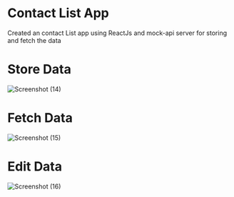 #  Contact List App 
Created an contact List app using ReactJs and mock-api server for storing and fetch the data 

# Store Data
![Screenshot (14)](https://github.com/DaneshwarKumar/Contact-List/assets/120198268/ff6dcce3-9754-4fb0-bcd7-0c5f062f5fb6)


# Fetch Data
![Screenshot (15)](https://github.com/DaneshwarKumar/Contact-List/assets/120198268/0312164d-dc8b-4b8d-ab18-1a9953018594)


# Edit Data
![Screenshot (16)](https://github.com/DaneshwarKumar/Contact-List/assets/120198268/2278c575-1ab5-486b-93f6-a587c255cb79)
